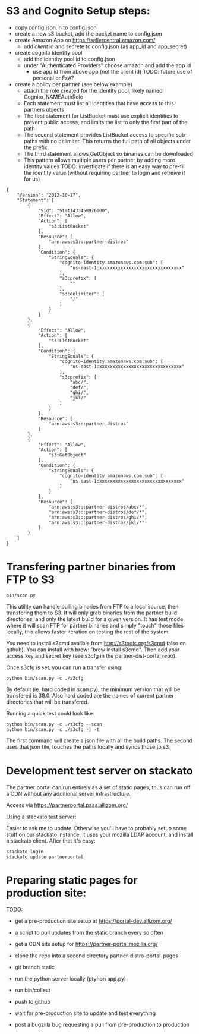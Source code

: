 S3 and Cognito Setup steps:
===========================

- copy config.json.in to config.json
- create a new s3 bucket, add the bucket name to config.json
- create Amazon App on https://sellercentral.amazon.com/
  - add *client* id and secrete to config.json (as app_id and app_secret)
- create cognito identity pool
  - add the identity pool id to config.json
  - under "Authenticated Providers" choose amazon and add the app id
    - use app id from above app (not the client id)
  TODO: future use of personal or FxA?
- create a policy per partner (see below example)
  * attach the role created for the identity pool, likely named Cognito_NAMEAuthRole
  - Each statement must list all identities that have access to this partners objects
  - The first statement for ListBucket must use explicit identities to prevent
    public access, and limits the list to only the first part of the path
  - The second statement provides ListBucket access to specific sub-paths with
    no delimiter.  This returns the full path of all objects under the prefix.
  - The third statement allows GetObject so binaries can be downloaded
  - This pattern allows multiple users per partner by adding more identity values
  TODO: investigate if there is an easy way to pre-fill the identity value
        (without requiring partner to login and retreive it for us)

```  
{
    "Version": "2012-10-17",
    "Statement": [
        {
            "Sid": "Stmt1433458976000",
            "Effect": "Allow",
            "Action": [
                "s3:ListBucket"
            ],
            "Resource": [
                "arn:aws:s3:::partner-distros"
            ],
            "Condition": {
                "StringEquals": {
                    "cognito-identity.amazonaws.com:sub": [
                        "us-east-1:xxxxxxxxxxxxxxxxxxxxxxxxxxxxxxx"
                    ],
                    "s3:prefix": [
                        ""
                    ],
                    "s3:delimiter": [
                        "/"
                    ]
                }
            }
        },
        {
            "Effect": "Allow",
            "Action": [
                "s3:ListBucket"
            ],
            "Condition": {
                "StringEquals": {
                    "cognito-identity.amazonaws.com:sub": [
                        "us-east-1:xxxxxxxxxxxxxxxxxxxxxxxxxxxxxxx"
                    ],
                    "s3:prefix": [
                        "abc/",
                        "def/",
                        "ghi/",
                        "jkl/"
                    ]
                }
            },
            "Resource": [
                "arn:aws:s3:::partner-distros"
            ]
        },
        {
            "Effect": "Allow",
            "Action": [
                "s3:GetObject"
            ],
            "Condition": {
                "StringEquals": {
                    "cognito-identity.amazonaws.com:sub": [
                        "us-east-1:xxxxxxxxxxxxxxxxxxxxxxxxxxxxxxx"
                    ]
                }
            },
            "Resource": [
                "arn:aws:s3:::partner-distros/abc/*",
                "arn:aws:s3:::partner-distros/def/*",
                "arn:aws:s3:::partner-distros/ghi/*",
                "arn:aws:s3:::partner-distros/jkl/*"
            ]
        }
    ]
}
```

Transfering partner binaries from FTP to S3
===========================================

```
bin/scan.py
```

This utility can handle pulling binaries from FTP to a local source, then
transfering them to S3.  It will only grab binaries from the partner build
directories, and only the latest build for a given version.  It has  test mode
where it will scan FTP for partner binaries and simply "touch" those files
locally, this allows faster iteration on testing the rest of the system.

You need to install s3cmd availble from http://s3tools.org/s3cmd (also on
github).  You can install with brew: "brew install s3cmd".  Then add your access
key and secret key (see s3cfg in the partner-dist-portal repo).

Once s3cfg is set, you can run a transfer using:

```
python bin/scan.py -c ./s3cfg
```

By default (ie. hard coded in scan.py), the minimum version that will be
transfered is 38.0.  Also hard coded are the names of current partner
directories that will be transfered.

Running a quick test could look like:

```
python bin/scan.py -c ./s3cfg --scan
python bin/scan.py -c ./s3cfg -j -t
```

The first command will create a json file with all the build paths.  The second
uses that json file, touches the paths locally and syncs those to s3.


Development test server on stackato
===================================

The partner portal can run entirely as a set of static pages, thus can run off
a CDN without any additional server infrastructure.

Access via https://partnerportal.paas.allizom.org/

Using a stackato test server:

Easier to ask me to update.  Otherwise you'll have to probably setup some stuff
on our stackato instance, it uses your mozilla LDAP account, and install a
stackato client.  After that it's easy:

```
stackato login
stackato update partnerportal
```

Preparing static pages for production site:
===========================================

TODO:
  - get a pre-production site setup at https://portal-dev.allizom.org/
  - a script to pull updates from the static branch every so often
  - get a CDN site setup for https://partner-portal.mozilla.org/

- clone the repo into a second directory partner-distro-portal-pages
- git branch static
- run the python server locally (ptyhon app.py)
- run bin/collect
- push to github
- wait for pre-production site to update and test everything
- post a bugzilla bug requesting a pull from pre-production to production
